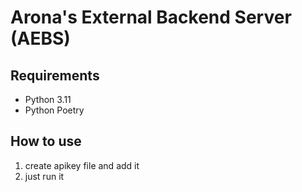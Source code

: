 # Arona's External Backend Server (AEBS)

## Requirements

- Python 3.11
- Python Poetry

## How to use

1. create apikey file and add it
2. just run it
